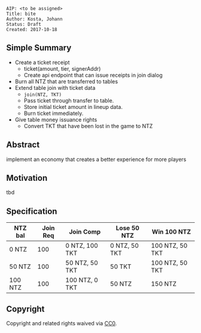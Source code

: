     AIP: <to be assigned>
    Title: bite
    Author: Kosta, Johann
    Status: Draft
    Created: 2017-10-18


## Simple Summary

- Create a ticket receipt
  - ticket(amount, tier, signerAddr)
  - Create api endpoint that can issue receipts in join dialog
- Burn all NTZ that are transferred to tables
- Extend table join with ticket data
  - `join(NTZ, TKT)`
  - Pass ticket through transfer to table.
  - Store initial ticket amount in lineup data.
  - Burn ticket immediately.
- Give table money issuance rights
  - Convert TKT that have been lost in the game to NTZ

## Abstract

implement an economy that creates a better experience for more players

## Motivation
tbd

## Specification


  | NTZ bal | Join Req | Join Comp      | Lose 50 NTZ   | Win 100 NTZ     |
  |---------|----------|----------------|---------------|-----------------|
  | 0 NTZ   | 100      | 0 NTZ, 100 TKT | 0 NTZ, 50 TKT | 100 NTZ, 50 TKT |
  | 50 NTZ  | 100      | 50 NTZ, 50 TKT | 50 TKT        | 100 NTZ, 50 TKT |
  | 100 NTZ | 100      | 100 NTZ, 0 TKT | 50 NTZ        | 150 NTZ         |




## Copyright
Copyright and related rights waived via [CC0](https://creativecommons.org/publicdomain/zero/1.0/).

